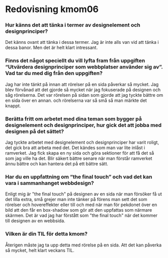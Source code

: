 ---
---
Redovisning kmom06
=========================

### Hur känns det att tänka i termer av designelement och designprinciper? ###
Det känns ovant att tänka i dessa termer. Jag är inte alls van vid att tänka i dessa banor. Men det är helt klart intressant.


### Finns det något speciellt du vill lyfta fram från uppgiften “Utvärdera designprinciper som webbplatser använder sig av”. Vad tar du med dig från den uppgiften? ###
Jag har inte tänkt på innan att rörelser på en sida påverkar så mycket. Jag blev förvånad att det gjorde så mycket när jag fokuserade på designen och såg rörelserna. Det var rörelsen på sidan som gjorde att jag tyckte bättre om en sida över en annan. och rörelserna var så små så man märkte det knappt.


### Berätta fritt om arbetet med dina teman som bygger på designelement och designprinciper, hur gick det att jobba med designen på det sättet? ###
Jag tyckte arbetet med designelement och designprinciper har varit roligt, det gick bra att arbeta med det. Det kändes som man var lite inlåst i ramverket. Jag fick skapa en ny sida och göra sektioner för att få det så som jag ville ha det. Blir säkert bättre senare när man förstår ramverket ännu bättre och kan hantera det på ett bättre sätt.


### Har du en uppfattning om “the final touch” och vad det kan vara i sammanhanget webbdesign? ###
Enligt mig är "the final touch" på designen av en sida när man försöker få ut det lilla extra, små grejer man inte tänker på förens man sett det som rörelser och hovereffekter eller till och med när man för pekdonet över en bild att den får en box-shadow som gör att den uppfattas som närmare skärmen. Det är vad jag har förstått som "the final touch" när det kommer till designen av en webbsida.


### Vilken är din TIL för detta kmom? ###
Återigen måste jag ta upp detta med rörelse på en sida. Att det kan påverka så mycket, helt klart veckans TIL.
